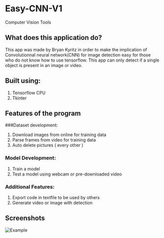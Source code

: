 # Easy-CNN-V1
Computer Vision Tools

## What does this application do?
This app was made by Bryan Kyritz in order to make the implication of Convolutionnal neural network(CNN) for image detection 
easy for those who do not know how to use tensorflow. This app can only detect if a single object is present in an image or video. 

## Built using:

1. Tensorflow CPU
2. Tkinter


## Features of the program
    
###Dataset development:

1. Download images from online for training data
2. Parse frames from video for training data
3. Auto delete pictures ( every other )
    
### Model Development:

1. Train a model
2. Test a model using webcam or pre-downloaded video
    
### Additional Features:

1. Export code in textfile to be used by others
2. Generate video or image with detection 
        
## Screenshots 
![Example](https://i.imgur.com/Tt9m904.png)
